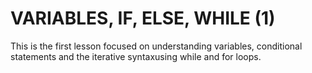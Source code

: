 # VARIABLES, IF, ELSE, WHILE (1)

This is the first lesson focused on understanding variables, conditional statements and the iterative syntaxusing while and for loops.
